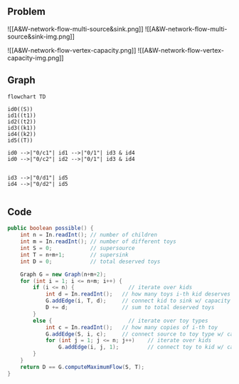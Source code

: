 
## Problem
![[A&W-network-flow-multi-source&sink.png]]
![[A&W-network-flow-multi-source&sink-img.png]]


![[A&W-network-flow-vertex-capacity.png]]
![[A&W-network-flow-vertex-capacity-img.png]]


## Graph

```mermaid
flowchart TD

id0((S))
id1((t1))
id2((t2))
id3((k1))
id4((k2))
id5((T))

id0 -->|"0/c1"| id1 -->|"0/1"| id3 & id4
id0 -->|"0/c2"| id2 -->|"0/1"| id3 & id4


id3 -->|"0/d1"| id5
id4 -->|"0/d2"| id5


```

## Code
```java
public boolean possible() {
    int n = In.readInt(); // number of children
    int m = In.readInt(); // number of different toys
    int S = 0;            // supersource
    int T = n+m+1;        // supersink
    int D = 0;            // total deserved toys

    Graph G = new Graph(n+m+2);
    for (int i = 1; i <= n+m; i++) {
        if (i <= n) {                 // iterate over kids
            int d = In.readInt();   // how many toys i-th kid deserves
            G.addEdge(i, T, d);     // connect kid to sink w/ capacity d
            D += d;                 // sum to total deserved toys
        }
        else {                        // iterate over toy types
            int c = In.readInt();   // how many copies of i-th toy
            G.addEdge(S, i, c);     // connect source to toy type w/ capacity c
            for (int j = 1; j <= n; j++)    // iterate over kids
                G.addEdge(i, j, 1);         // connect toy to kid w/ capacity c
        }
    }
    return D == G.computeMaximumFlow(S, T);
}
```
